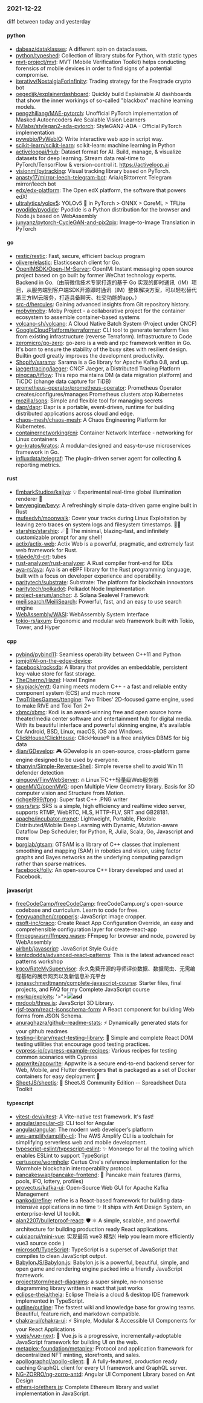 ### 2021-12-22
diff between today and yesterday

#### python
* [dabeaz/dataklasses](https://github.com/dabeaz/dataklasses): A different spin on dataclasses.
* [python/typeshed](https://github.com/python/typeshed): Collection of library stubs for Python, with static types
* [mvt-project/mvt](https://github.com/mvt-project/mvt): MVT (Mobile Verification Toolkit) helps conducting forensics of mobile devices in order to find signs of a potential compromise.
* [iterativv/NostalgiaForInfinity](https://github.com/iterativv/NostalgiaForInfinity): Trading strategy for the Freqtrade crypto bot
* [oegedijk/explainerdashboard](https://github.com/oegedijk/explainerdashboard): Quickly build Explainable AI dashboards that show the inner workings of so-called "blackbox" machine learning models.
* [pengzhiliang/MAE-pytorch](https://github.com/pengzhiliang/MAE-pytorch): Unofficial PyTorch implementation of Masked Autoencoders Are Scalable Vision Learners
* [NVlabs/stylegan2-ada-pytorch](https://github.com/NVlabs/stylegan2-ada-pytorch): StyleGAN2-ADA - Official PyTorch implementation
* [pywebio/PyWebIO](https://github.com/pywebio/PyWebIO): Write interactive web app in script way.
* [scikit-learn/scikit-learn](https://github.com/scikit-learn/scikit-learn): scikit-learn: machine learning in Python
* [activeloopai/Hub](https://github.com/activeloopai/Hub): Dataset format for AI. Build, manage, & visualize datasets for deep learning. Stream data real-time to PyTorch/TensorFlow & version-control it. https://activeloop.ai
* [visionml/pytracking](https://github.com/visionml/pytracking): Visual tracking library based on PyTorch.
* [anasty17/mirror-leech-telegram-bot](https://github.com/anasty17/mirror-leech-telegram-bot): Aria/qBittorrent Telegram mirror/leech bot
* [edx/edx-platform](https://github.com/edx/edx-platform): The Open edX platform, the software that powers edX!
* [ultralytics/yolov5](https://github.com/ultralytics/yolov5): YOLOv5 🚀 in PyTorch > ONNX > CoreML > TFLite
* [pyodide/pyodide](https://github.com/pyodide/pyodide): Pyodide is a Python distribution for the browser and Node.js based on WebAssembly
* [junyanz/pytorch-CycleGAN-and-pix2pix](https://github.com/junyanz/pytorch-CycleGAN-and-pix2pix): Image-to-Image Translation in PyTorch

#### go
* [restic/restic](https://github.com/restic/restic): Fast, secure, efficient backup program
* [olivere/elastic](https://github.com/olivere/elastic): Elasticsearch client for Go.
* [OpenIMSDK/Open-IM-Server](https://github.com/OpenIMSDK/Open-IM-Server): OpenIM: Instant messaging open source project based on go built by former WeChat technology experts. Backend in Go.（由前微信技术专家打造的基于 Go 实现的即时通讯（IM）项目，从服务端到客户端SDK开源即时通讯（IM）整体解决方案，可以轻松替代第三方IM云服务，打造具备聊天、社交功能的app。）
* [src-d/hercules](https://github.com/src-d/hercules): Gaining advanced insights from Git repository history.
* [moby/moby](https://github.com/moby/moby): Moby Project - a collaborative project for the container ecosystem to assemble container-based systems
* [volcano-sh/volcano](https://github.com/volcano-sh/volcano): A Cloud Native Batch System (Project under CNCF)
* [GoogleCloudPlatform/terraformer](https://github.com/GoogleCloudPlatform/terraformer): CLI tool to generate terraform files from existing infrastructure (reverse Terraform). Infrastructure to Code
* [zeromicro/go-zero](https://github.com/zeromicro/go-zero): go-zero is a web and rpc framework written in Go. It's born to ensure the stability of the busy sites with resilient design. Builtin goctl greatly improves the development productivity.
* [Shopify/sarama](https://github.com/Shopify/sarama): Sarama is a Go library for Apache Kafka 0.8, and up.
* [jaegertracing/jaeger](https://github.com/jaegertracing/jaeger): CNCF Jaeger, a Distributed Tracing Platform
* [pingcap/tiflow](https://github.com/pingcap/tiflow): This repo maintains DM (a data migration platform) and TiCDC (change data capture for TiDB)
* [prometheus-operator/prometheus-operator](https://github.com/prometheus-operator/prometheus-operator): Prometheus Operator creates/configures/manages Prometheus clusters atop Kubernetes
* [mozilla/sops](https://github.com/mozilla/sops): Simple and flexible tool for managing secrets
* [dapr/dapr](https://github.com/dapr/dapr): Dapr is a portable, event-driven, runtime for building distributed applications across cloud and edge.
* [chaos-mesh/chaos-mesh](https://github.com/chaos-mesh/chaos-mesh): A Chaos Engineering Platform for Kubernetes.
* [containernetworking/cni](https://github.com/containernetworking/cni): Container Network Interface - networking for Linux containers
* [go-kratos/kratos](https://github.com/go-kratos/kratos): A modular-designed and easy-to-use microservices framework in Go.
* [influxdata/telegraf](https://github.com/influxdata/telegraf): The plugin-driven server agent for collecting & reporting metrics.

#### rust
* [EmbarkStudios/kajiya](https://github.com/EmbarkStudios/kajiya): 💡 Experimental real-time global illumination renderer 🦀
* [bevyengine/bevy](https://github.com/bevyengine/bevy): A refreshingly simple data-driven game engine built in Rust
* [mufeedvh/moonwalk](https://github.com/mufeedvh/moonwalk): Cover your tracks during Linux Exploitation by leaving zero traces on system logs and filesystem timestamps. 👻🐚
* [starship/starship](https://github.com/starship/starship): ☄🌌️ The minimal, blazing-fast, and infinitely customizable prompt for any shell!
* [actix/actix-web](https://github.com/actix/actix-web): Actix Web is a powerful, pragmatic, and extremely fast web framework for Rust.
* [tdaede/td-crt](https://github.com/tdaede/td-crt): tubes
* [rust-analyzer/rust-analyzer](https://github.com/rust-analyzer/rust-analyzer): A Rust compiler front-end for IDEs
* [aya-rs/aya](https://github.com/aya-rs/aya): Aya is an eBPF library for the Rust programming language, built with a focus on developer experience and operability.
* [paritytech/substrate](https://github.com/paritytech/substrate): Substrate: The platform for blockchain innovators
* [paritytech/polkadot](https://github.com/paritytech/polkadot): Polkadot Node Implementation
* [project-serum/anchor](https://github.com/project-serum/anchor): ⚓ Solana Sealevel Framework
* [meilisearch/MeiliSearch](https://github.com/meilisearch/MeiliSearch): Powerful, fast, and an easy to use search engine
* [WebAssembly/WASI](https://github.com/WebAssembly/WASI): WebAssembly System Interface
* [tokio-rs/axum](https://github.com/tokio-rs/axum): Ergonomic and modular web framework built with Tokio, Tower, and Hyper

#### cpp
* [pybind/pybind11](https://github.com/pybind/pybind11): Seamless operability between C++11 and Python
* [jomjol/AI-on-the-edge-device](https://github.com/jomjol/AI-on-the-edge-device): 
* [facebook/rocksdb](https://github.com/facebook/rocksdb): A library that provides an embeddable, persistent key-value store for fast storage.
* [TheCherno/Hazel](https://github.com/TheCherno/Hazel): Hazel Engine
* [skypjack/entt](https://github.com/skypjack/entt): Gaming meets modern C++ - a fast and reliable entity component system (ECS) and much more
* [TwoTribesGames/ttengine](https://github.com/TwoTribesGames/ttengine): Two Tribes' 2D-focused game engine, used to make RIVE and Toki Tori 2+
* [xbmc/xbmc](https://github.com/xbmc/xbmc): Kodi is an award-winning free and open source home theater/media center software and entertainment hub for digital media. With its beautiful interface and powerful skinning engine, it's available for Android, BSD, Linux, macOS, iOS and Windows.
* [ClickHouse/ClickHouse](https://github.com/ClickHouse/ClickHouse): ClickHouse® is a free analytics DBMS for big data
* [4ian/GDevelop](https://github.com/4ian/GDevelop): 🎮 GDevelop is an open-source, cross-platform game engine designed to be used by everyone.
* [tihanyin/Simple-Reverse-Shell](https://github.com/tihanyin/Simple-Reverse-Shell): Simple reverse shell to avoid Win 11 defender detection
* [qinguoyi/TinyWebServer](https://github.com/qinguoyi/TinyWebServer): 🔥 Linux下C++轻量级Web服务器
* [openMVG/openMVG](https://github.com/openMVG/openMVG): open Multiple View Geometry library. Basis for 3D computer vision and Structure from Motion.
* [richgel999/fpng](https://github.com/richgel999/fpng): Super fast C++ .PNG writer
* [ossrs/srs](https://github.com/ossrs/srs): SRS is a simple, high efficiency and realtime video server, supports RTMP, WebRTC, HLS, HTTP-FLV, SRT and GB28181.
* [apache/incubator-mxnet](https://github.com/apache/incubator-mxnet): Lightweight, Portable, Flexible Distributed/Mobile Deep Learning with Dynamic, Mutation-aware Dataflow Dep Scheduler; for Python, R, Julia, Scala, Go, Javascript and more
* [borglab/gtsam](https://github.com/borglab/gtsam): GTSAM is a library of C++ classes that implement smoothing and mapping (SAM) in robotics and vision, using factor graphs and Bayes networks as the underlying computing paradigm rather than sparse matrices.
* [facebook/folly](https://github.com/facebook/folly): An open-source C++ library developed and used at Facebook.

#### javascript
* [freeCodeCamp/freeCodeCamp](https://github.com/freeCodeCamp/freeCodeCamp): freeCodeCamp.org's open-source codebase and curriculum. Learn to code for free.
* [fengyuanchen/cropperjs](https://github.com/fengyuanchen/cropperjs): JavaScript image cropper.
* [gsoft-inc/craco](https://github.com/gsoft-inc/craco): Create React App Configuration Override, an easy and comprehensible configuration layer for create-react-app
* [ffmpegwasm/ffmpeg.wasm](https://github.com/ffmpegwasm/ffmpeg.wasm): FFmpeg for browser and node, powered by WebAssembly
* [airbnb/javascript](https://github.com/airbnb/javascript): JavaScript Style Guide
* [kentcdodds/advanced-react-patterns](https://github.com/kentcdodds/advanced-react-patterns): This is the latest advanced react patterns workshop
* [kgco/RateMySupervisor](https://github.com/kgco/RateMySupervisor): 永久免费开源的导师评价数据、数据爬虫、无需编程基础的展示网页以及新信息补充平台
* [jonasschmedtmann/complete-javascript-course](https://github.com/jonasschmedtmann/complete-javascript-course): Starter files, final projects, and FAQ for my Complete JavaScript course
* [msrkp/exploits](https://github.com/msrkp/exploits): '>"><img src=x onerror=alert(1) /><b>asd</b>
* [mrdoob/three.js](https://github.com/mrdoob/three.js): JavaScript 3D Library.
* [rjsf-team/react-jsonschema-form](https://github.com/rjsf-team/react-jsonschema-form): A React component for building Web forms from JSON Schema.
* [anuraghazra/github-readme-stats](https://github.com/anuraghazra/github-readme-stats): ⚡ Dynamically generated stats for your github readmes
* [testing-library/react-testing-library](https://github.com/testing-library/react-testing-library): 🐐 Simple and complete React DOM testing utilities that encourage good testing practices.
* [cypress-io/cypress-example-recipes](https://github.com/cypress-io/cypress-example-recipes): Various recipes for testing common scenarios with Cypress
* [appwrite/appwrite](https://github.com/appwrite/appwrite): Appwrite is a secure end-to-end backend server for Web, Mobile, and Flutter developers that is packaged as a set of Docker containers for easy deployment 🚀
* [SheetJS/sheetjs](https://github.com/SheetJS/sheetjs): 📗 SheetJS Community Edition -- Spreadsheet Data Toolkit

#### typescript
* [vitest-dev/vitest](https://github.com/vitest-dev/vitest): A Vite-native test framework. It's fast!
* [angular/angular-cli](https://github.com/angular/angular-cli): CLI tool for Angular
* [angular/angular](https://github.com/angular/angular): The modern web developer’s platform
* [aws-amplify/amplify-cli](https://github.com/aws-amplify/amplify-cli): The AWS Amplify CLI is a toolchain for simplifying serverless web and mobile development.
* [typescript-eslint/typescript-eslint](https://github.com/typescript-eslint/typescript-eslint): ✨ Monorepo for all the tooling which enables ESLint to support TypeScript
* [certusone/wormhole](https://github.com/certusone/wormhole): Certus One's reference implementation for the Wormhole blockchain interoperability protocol.
* [pancakeswap/pancake-frontend](https://github.com/pancakeswap/pancake-frontend): 🥞 Pancake main features (farms, pools, IFO, lottery, profiles)
* [provectus/kafka-ui](https://github.com/provectus/kafka-ui): Open-Source Web GUI for Apache Kafka Management
* [pankod/refine](https://github.com/pankod/refine): refine is a React-based framework for building data-intensive applications in no time ✨ It ships with Ant Design System, an enterprise-level UI toolkit.
* [alan2207/bulletproof-react](https://github.com/alan2207/bulletproof-react): 🛡️ ⚛️ A simple, scalable, and powerful architecture for building production ready React applications.
* [cuixiaorui/mini-vue](https://github.com/cuixiaorui/mini-vue): 实现最简 vue3 模型( Help you learn more efficiently vue3 source code )
* [microsoft/TypeScript](https://github.com/microsoft/TypeScript): TypeScript is a superset of JavaScript that compiles to clean JavaScript output.
* [BabylonJS/Babylon.js](https://github.com/BabylonJS/Babylon.js): Babylon.js is a powerful, beautiful, simple, and open game and rendering engine packed into a friendly JavaScript framework.
* [projectstorm/react-diagrams](https://github.com/projectstorm/react-diagrams): a super simple, no-nonsense diagramming library written in react that just works
* [eclipse-theia/theia](https://github.com/eclipse-theia/theia): Eclipse Theia is a cloud & desktop IDE framework implemented in TypeScript.
* [outline/outline](https://github.com/outline/outline): The fastest wiki and knowledge base for growing teams. Beautiful, feature rich, and markdown compatible.
* [chakra-ui/chakra-ui](https://github.com/chakra-ui/chakra-ui): ⚡️ Simple, Modular & Accessible UI Components for your React Applications
* [vuejs/vue-next](https://github.com/vuejs/vue-next): 🖖 Vue.js is a progressive, incrementally-adoptable JavaScript framework for building UI on the web.
* [metaplex-foundation/metaplex](https://github.com/metaplex-foundation/metaplex): Protocol and application framework for decentralized NFT minting, storefronts, and sales.
* [apollographql/apollo-client](https://github.com/apollographql/apollo-client): 🚀  A fully-featured, production ready caching GraphQL client for every UI framework and GraphQL server.
* [NG-ZORRO/ng-zorro-antd](https://github.com/NG-ZORRO/ng-zorro-antd): Angular UI Component Library based on Ant Design
* [ethers-io/ethers.js](https://github.com/ethers-io/ethers.js): Complete Ethereum library and wallet implementation in JavaScript.
